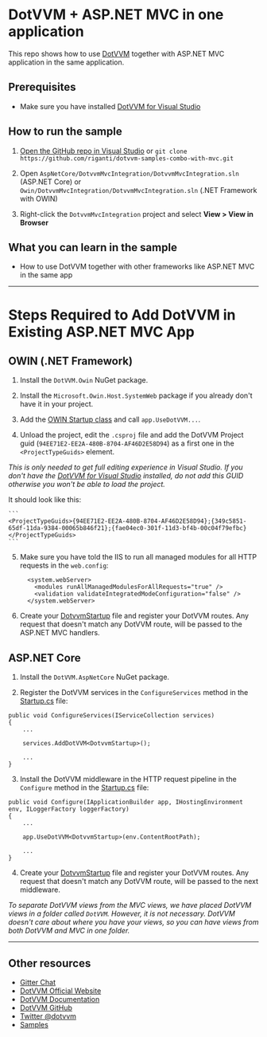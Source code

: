 # DotVVM + ASP.NET MVC in one application

This repo shows how to use [DotVVM](https://github.com/riganti/dotvvm) together with ASP.NET MVC application in the same application.

## Prerequisites

* Make sure you have installed [DotVVM for Visual Studio](https://www.dotvvm.com/install)

## How to run the sample

1. [Open the GitHub repo in Visual Studio](git-client://clone/?repo=https%3A%2F%2Fgithub.com%2Friganti%2Fdotvvm-samples-combo-with-mvc)
or 
`git clone https://github.com/riganti/dotvvm-samples-combo-with-mvc.git`

2. Open `AspNetCore/DotvvmMvcIntegration/DotvvmMvcIntegration.sln` (ASP.NET Core) or `Owin/DotvvmMvcIntegration/DotvvmMvcIntegration.sln` (.NET Framework with OWIN)

3. Right-click the `DotvvmMvcIntegration` project and select **View > View in Browser**

## What you can learn in the sample

* How to use DotVVM together with other frameworks like ASP.NET MVC in the same app

---

# Steps Required to Add DotVVM in Existing ASP.NET MVC App

## OWIN (.NET Framework)

1. Install the `DotVVM.Owin` NuGet package.

2. Install the `Microsoft.Owin.Host.SystemWeb` package if you already don't have it in your project.

3. Add the [OWIN Startup class](Owin/DotvvmMvcIntegration/DotvvmMvcIntegration/Startup.cs) and call `app.UseDotVVM...`.

4. Unload the project, edit the `.csproj` file and add the DotVVM Project guid (`94EE71E2-EE2A-480B-8704-AF46D2E58D94`) 
as a first one in the `<ProjectTypeGuids>` element. 

_This is only needed to get full editing experience in Visual Studio. If you don't have the [DotVVM for Visual Studio](https://www.dotvvm.com/landing/dotvvm-for-visual-studio-extension) installed, do not add this GUID otherwise you won't be able to load the project._

It should look like this:

    ```
    <ProjectTypeGuids>{94EE71E2-EE2A-480B-8704-AF46D2E58D94};{349c5851-65df-11da-9384-00065b846f21};{fae04ec0-301f-11d3-bf4b-00c04f79efbc}</ProjectTypeGuids>
    ```

5. Make sure you have told the IIS to run all managed modules for all HTTP requests in the `web.config`:

    ```
      <system.webServer>
        <modules runAllManagedModulesForAllRequests="true" />
        <validation validateIntegratedModeConfiguration="false" />
      </system.webServer>
    ```

6. Create your [DotvvmStartup](Owin/DotvvmMvcIntegration/DotvvmMvcIntegration/DotvvmStartup.cs) file and register your DotVVM routes.
Any request that doesn't match any DotVVM route, will be passed to the ASP.NET MVC handlers.

## ASP.NET Core

1. Install the `DotVVM.AspNetCore` NuGet package.

2. Register the DotVVM services in the `ConfigureServices` method in the [Startup.cs](AspNetCore/DotvvmMvcIntegration/DotvvmMvcIntegration/Startup.cs) file:

```
public void ConfigureServices(IServiceCollection services)
{
	...
	
	services.AddDotVVM<DotvvmStartup>();
	
	...
}
```

3. Install the DotVVM middleware in the HTTP request pipeline in the `Configure` method in the [Startup.cs](AspNetCore/DotvvmMvcIntegration/DotvvmMvcIntegration/Startup.cs) file:

```
public void Configure(IApplicationBuilder app, IHostingEnvironment env, ILoggerFactory loggerFactory)
{
	...

	app.UseDotVVM<DotvvmStartup>(env.ContentRootPath);
	
	...
}
```

4. Create your [DotvvmStartup](AspNetCore/DotvvmMvcIntegration/DotvvmMvcIntegration/DotvvmStartup.cs) file and register your DotVVM routes.
Any request that doesn't match any DotVVM route, will be passed to the next middleware.

_To separate DotVVM views from the MVC views, we have placed DotVVM views in a folder called `DotVVM`. However, it is not necessary. 
DotVVM doesn't care about where you have your views, so you can have views from both DotVVM and MVC in one folder._

---

## Other resources

* [Gitter Chat](https://gitter.im/riganti/dotvvm)
* [DotVVM Official Website](https://www.dotvvm.com)
* [DotVVM Documentation](https://www.dotvvm.com/docs)
* [DotVVM GitHub](https://github.com/riganti/dotvvm)
* [Twitter @dotvvm](https://twitter.com/dotvvm)
* [Samples](https://www.dotvvm.com/samples)
